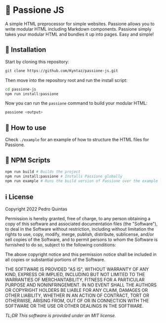 # 💖 Passione JS

A simple HTML preprocessor for simple websites.
Passione allows you to write modular HTML including Markdown components.
Passione simply takes your modular HTML and bundles it up into pages.
Easy and simple!

## 🎁 Installation

Start by cloning this repository:

```bash
git clone https://github.com/Kyntaz/passione-js.git
```

Then move into the repository root and run the install script:

```bash
cd passione-js
npm run install:passione
```

Now you can run the `passione` command to build your modular HTML:

```bash
passione <output>
```

## 🍆 How to use

Check `./example` for an example of how to structure the HTML files for Passione.

## 📜 NPM Scripts

```bash
npm run build # Builds the project
npm run install:passione # Installs Passione globally
npm run example # Runs the build version of Passione over the example folder
```

## ℹ️ License

Copyright 2022 Pedro Quintas

Permission is hereby granted, free of charge, to any person obtaining a copy of this software and associated documentation files (the "Software"), to deal in the Software without restriction, including without limitation the rights to use, copy, modify, merge, publish, distribute, sublicense, and/or sell copies of the Software, and to permit persons to whom the Software is furnished to do so, subject to the following conditions:

The above copyright notice and this permission notice shall be included in all copies or substantial portions of the Software.

THE SOFTWARE IS PROVIDED "AS IS", WITHOUT WARRANTY OF ANY KIND, EXPRESS OR IMPLIED, INCLUDING BUT NOT LIMITED TO THE WARRANTIES OF MERCHANTABILITY, FITNESS FOR A PARTICULAR PURPOSE AND NONINFRINGEMENT. IN NO EVENT SHALL THE AUTHORS OR COPYRIGHT HOLDERS BE LIABLE FOR ANY CLAIM, DAMAGES OR OTHER LIABILITY, WHETHER IN AN ACTION OF CONTRACT, TORT OR OTHERWISE, ARISING FROM, OUT OF OR IN CONNECTION WITH THE SOFTWARE OR THE USE OR OTHER DEALINGS IN THE SOFTWARE.

_TL;DR This software is provided under an MIT license._
